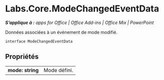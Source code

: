 
# Labs.Core.ModeChangedEventData

 _**S’applique à :** apps for Office | Office Add-ins | Office Mix | PowerPoint_

Données associées à un événement de mode modifié.

```
interface ModeChangedEventData
```


## Propriétés


|||
|:-----|:-----|
|**mode: string**|Mode défini.|
